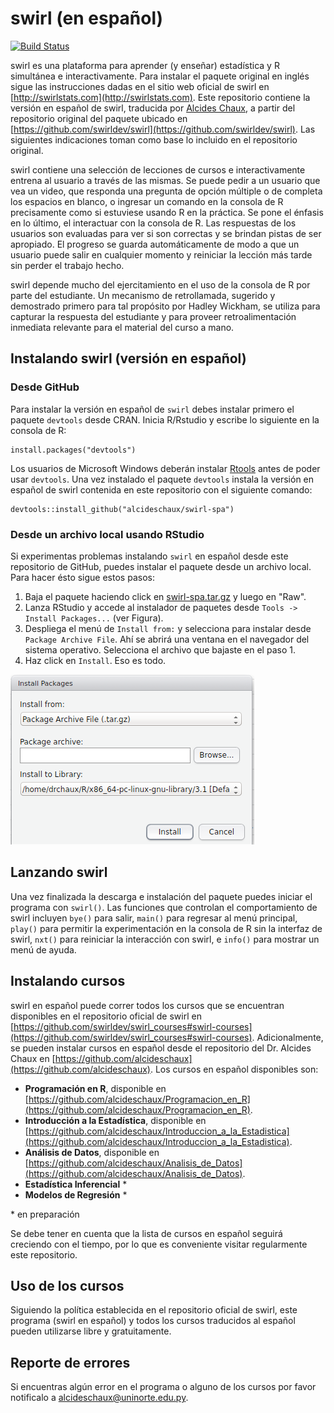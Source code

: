 # swirl (en español)

[![Build Status](https://travis-ci.org/swirldev/swirl.png?branch=master)](https://travis-ci.org/swirldev/swirl)

swirl es una plataforma para aprender (y enseñar) estadística y R simultánea e interactivamente. Para instalar el paquete original en inglés sigue las instrucciones dadas en el sitio web oficial de swirl en [http://swirlstats.com](http://swirlstats.com). Este repositorio contiene la versión en español de swirl, traducida por [Alcides Chaux](https://github.com/alcideschaux), a partir del repositorio original del paquete ubicado en [https://github.com/swirldev/swirl](https://github.com/swirldev/swirl). Las siguientes indicaciones toman como base lo incluido en el repositorio original.

swirl contiene una selección de lecciones de cursos e interactivamente entrena al usuario a través de las mismas. Se puede pedir a un usuario que vea un video, que responda una pregunta de opción múltiple o de completa los espacios en blanco, o ingresar un comando en la consola de R precisamente como si estuviese usando R en la práctica. Se pone el énfasis en lo último, el interactuar con la consola de R. Las respuestas de los usuarios son evaluadas para ver si son correctas y se brindan pistas de ser apropiado. El progreso se guarda automáticamente de modo a que un usuario puede salir en cualquier momento y reiniciar la lección más tarde sin perder el trabajo hecho.

swirl depende mucho del ejercitamiento en el uso de la consola de R por parte del estudiante. Un mecanismo de retrollamada, sugerido y demostrado primero para tal propósito por Hadley Wickham, se utiliza para capturar la respuesta del estudiante y para proveer retroalimentación inmediata relevante para el material del curso a mano.

## Instalando swirl (versión en español)
### Desde GitHub
Para instalar la versión en español de `swirl` debes instalar primero el paquete `devtools` desde CRAN. Inicia R/Rstudio y escribe lo siguiente en la consola de R:

```
install.packages("devtools")
```

Los usuarios de Microsoft Windows deberán instalar [Rtools](http://cran.r-project.org/bin/windows/Rtools) antes de poder usar `devtools`. Una vez instalado el paquete `devtools` instala la versión en español de swirl contenida en este repositorio con el siguiente comando:

```
devtools::install_github("alcideschaux/swirl-spa")
```

### Desde un archivo local usando RStudio
Si experimentas problemas instalando `swirl` en español desde este repositorio de GitHub, puedes instalar el paquete desde un archivo local. Para hacer ésto sigue estos pasos:

1. Baja el paquete haciendo click en [swirl-spa.tar.gz](https://github.com/alcideschaux/swirl-spa/blob/master/swirl-spa.tar.gz) y luego en "Raw".
2. Lanza RStudio y accede al instalador de paquetes desde `Tools -> Install Packages...` (ver Figura).
3. Despliega el menú de `Install from:` y selecciona para instalar desde `Package Archive File`. Ahí se abrirá una ventana en el navegador del sistema operativo. Selecciona el archivo que bajaste en el paso 1.
4. Haz click en `Install`. Eso es todo.

![Figura 1](Package_targz.png)

## Lanzando swirl
Una vez finalizada la descarga e instalación del paquete puedes iniciar el programa con `swirl()`. Las funciones que controlan el comportamiento de swirl incluyen `bye()` para salir, `main()` para regresar al menú principal, `play()` para permitir la experimentación en la consola de R sin la interfaz de swirl, `nxt()` para reiniciar la interacción con swirl, e `info()` para mostrar un menú de ayuda.

## Instalando cursos
swirl en español puede correr todos los cursos que se encuentran disponibles en el repositorio oficial de swirl en [https://github.com/swirldev/swirl_courses#swirl-courses](https://github.com/swirldev/swirl_courses#swirl-courses). Adicionalmente, se pueden instalar cursos en español desde el repositorio del Dr. Alcides Chaux en [https://github.com/alcideschaux](https://github.com/alcideschaux). Los cursos en español disponibles son:

* **Programación en R**, disponible en [https://github.com/alcideschaux/Programacion_en_R](https://github.com/alcideschaux/Programacion_en_R).
* **Introducción a la Estadística**, disponible en [https://github.com/alcideschaux/Introduccion_a_la_Estadistica](https://github.com/alcideschaux/Introduccion_a_la_Estadistica).
* **Análisis de Datos**, disponible en [https://github.com/alcideschaux/Analisis_de_Datos](https://github.com/alcideschaux/Analisis_de_Datos).
* **Estadística Inferencial** \*
* **Modelos de Regresión** \*

\* en preparación

Se debe tener en cuenta que la lista de cursos en español seguirá creciendo con el tiempo, por lo que es conveniente visitar regularmente este repositorio.

## Uso de los cursos
Siguiendo la política establecida en el repositorio oficial de swirl, este programa (swirl en español) y todos los cursos traducidos al español pueden utilizarse libre y gratuitamente.

## Reporte de errores
Si encuentras algún error en el programa o alguno de los cursos por favor notificalo a [alcideschaux@uninorte.edu.py](mailto:alcideschaux@uninorte.edu.py).